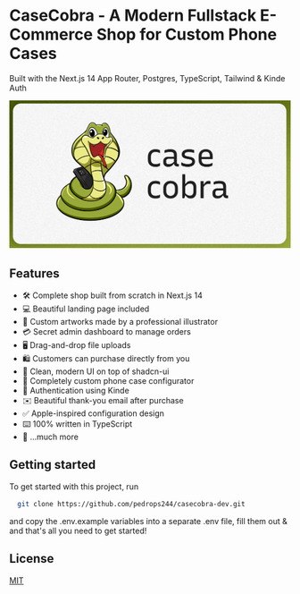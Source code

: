 # CaseCobra - A Modern Fullstack E-Commerce Shop for Custom Phone Cases

Built with the Next.js 14 App Router, Postgres, TypeScript, Tailwind & Kinde Auth

![Project Image](https://github.com/pedrops244/casecobra-dev/blob/master/public/thumbnail.png)

## Features

- 🛠️ Complete shop built from scratch in Next.js 14
- 💻 Beautiful landing page included
- 🎨 Custom artworks made by a professional illustrator
- 💳 Secret admin dashboard to manage orders
- 🖥️ Drag-and-drop file uploads
- 🛍️ Customers can purchase directly from you
- 🌟 Clean, modern UI on top of shadcn-ui
- 🛒 Completely custom phone case configurator
- 🔑 Authentication using Kinde
- ✉️ Beautiful thank-you email after purchase
- ✅ Apple-inspired configuration design
- ⌨️ 100% written in TypeScript
- 🎁 ...much more

## Getting started

To get started with this project, run

```bash
  git clone https://github.com/pedrops244/casecobra-dev.git
```

and copy the .env.example variables into a separate .env file, fill them out & and that's all you need to get started!

## License

[MIT](https://choosealicense.com/licenses/mit/)
